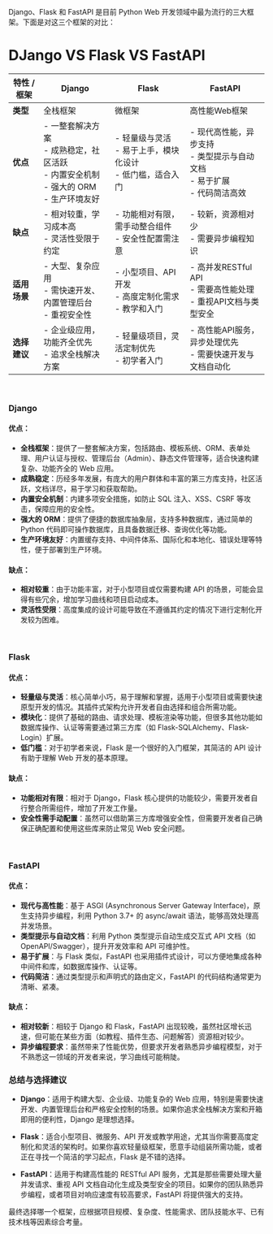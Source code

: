 Django、Flask 和 FastAPI 是目前 Python Web 开发领域中最为流行的三大框架。下面是对这三个框架的对比：
# DJango VS Flask VS FastAPI


| 特性 / 框架 | Django | Flask | FastAPI |
| --- | --- | --- | --- |
| **类型** | 全栈框架 | 微框架 | 高性能Web框架 |
| **优点** | - 一整套解决方案<br>- 成熟稳定，社区活跃<br>- 内置安全机制<br>- 强大的 ORM<br>- 生产环境友好 | - 轻量级与灵活<br>- 易于上手，模块化设计<br>- 低门槛，适合入门 | - 现代高性能，异步支持<br>- 类型提示与自动文档<br>- 易于扩展<br>- 代码简洁高效 |
| **缺点** | - 相对较重，学习成本高<br>- 灵活性受限于约定 | - 功能相对有限，需手动整合组件<br>- 安全性配置需注意 | - 较新，资源相对少<br>- 需要异步编程知识 |
| **适用场景** | - 大型、复杂应用<br>- 需快速开发、内置管理后台<br>- 重视安全性 | - 小型项目、API开发<br>- 高度定制化需求<br>- 教学和入门 | - 高并发RESTful API<br>- 需要高性能处理<br>- 重视API文档与类型安全 |
| **选择建议** | - 企业级应用，功能齐全优先<br>- 追求全栈解决方案 | - 轻量级项目，灵活定制优先<br>- 初学者入门 | - 高性能API服务，异步处理优先<br>- 需要快速开发与文档自动化 |

<br>

### Django
#### 优点：
- **全栈框架**：提供了一整套解决方案，包括路由、模板系统、ORM、表单处理、用户认证与授权、管理后台（Admin）、静态文件管理等，适合快速构建复杂、功能齐全的 Web 应用。
- **成熟稳定**：历经多年发展，有庞大的用户群体和丰富的第三方库支持，社区活跃，文档详尽，易于学习和获取帮助。
- **内置安全机制**：内建多项安全措施，如防止 SQL 注入、XSS、CSRF 等攻击，保障应用的安全性。
- **强大的 ORM**：提供了便捷的数据库抽象层，支持多种数据库，通过简单的 Python 代码即可操作数据库，且具备数据迁移、查询优化等功能。
- **生产环境友好**：内置缓存支持、中间件体系、国际化和本地化、错误处理等特性，便于部署到生产环境。

#### 缺点：
- **相对较重**：由于功能丰富，对于小型项目或仅需要构建 API 的场景，可能会显得有些冗余，增加学习曲线和项目启动成本。
- **灵活性受限**：高度集成的设计可能导致在不遵循其约定的情况下进行定制化开发较为困难。

<br>

### Flask
#### 优点：
- **轻量级与灵活**：核心简单小巧，易于理解和掌握，适用于小型项目或需要快速原型开发的情况。其插件式架构允许开发者自由选择和组合所需功能。
- **模块化**：提供了基础的路由、请求处理、模板渲染等功能，但很多其他功能如数据库操作、认证等需要通过第三方库（如 Flask-SQLAlchemy、Flask-Login）扩展。
- **低门槛**：对于初学者来说，Flask 是一个很好的入门框架，其简洁的 API 设计有助于理解 Web 开发的基本原理。

#### 缺点：
- **功能相对有限**：相对于 Django，Flask 核心提供的功能较少，需要开发者自行整合所需组件，增加了开发工作量。
- **安全性需手动配置**：虽然可以借助第三方库增强安全性，但需要开发者自己确保正确配置和使用这些库来防止常见 Web 安全问题。

<br>

### FastAPI
#### 优点：
- **现代与高性能**：基于 ASGI (Asynchronous Server Gateway Interface)，原生支持异步编程，利用 Python 3.7+ 的 async/await 语法，能够高效处理高并发场景。
- **类型提示与自动文档**：利用 Python 类型提示自动生成交互式 API 文档（如 OpenAPI/Swagger），提升开发效率和 API 可维护性。
- **易于扩展**：与 Flask 类似，FastAPI 也采用插件式设计，可以方便地集成各种中间件和库，如数据库操作、认证等。
- **代码简洁**：通过类型提示和声明式的路由定义，FastAPI 的代码结构通常更为清晰、紧凑。

#### 缺点：
- **相对较新**：相较于 Django 和 Flask，FastAPI 出现较晚，虽然社区增长迅速，但可能在某些方面（如教程、插件生态、问题解答）资源相对较少。
- **异步编程要求**：虽然带来了性能优势，但要求开发者熟悉异步编程模型，对于不熟悉这一领域的开发者来说，学习曲线可能稍陡。

### 总结与选择建议

- **Django**：适用于构建大型、企业级、功能复杂的 Web 应用，特别是需要快速开发、内置管理后台和严格安全控制的场景。如果你追求全栈解决方案和开箱即用的便利性，Django 是理想选择。

- **Flask**：适合小型项目、微服务、API 开发或教学用途，尤其当你需要高度定制化和灵活的架构时。如果你喜欢轻量级框架，愿意手动组装所需功能，或者正在寻找一个简洁的学习起点，Flask 是不错的选择。

- **FastAPI**：适用于构建高性能的 RESTful API 服务，尤其是那些需要处理大量并发请求、重视 API 文档自动化生成及类型安全的项目。如果你的团队熟悉异步编程，或者项目对响应速度有较高要求，FastAPI 将提供强大的支持。

最终选择哪一个框架，应根据项目规模、复杂度、性能需求、团队技能水平、已有技术栈等因素综合考量。